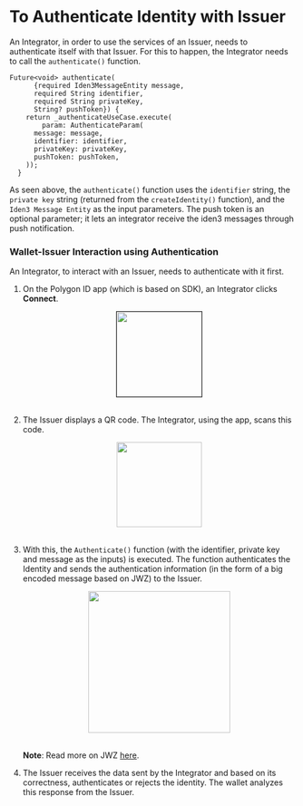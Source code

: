  # To Authenticate Identity with Issuer
 
An Integrator, in order to use the services of an Issuer, needs to authenticate itself with that Issuer. For this to happen, the Integrator needs to call the `authenticate()` function.
 
```
Future<void> authenticate(
      {required Iden3MessageEntity message,
      required String identifier,
      required String privateKey,
      String? pushToken}) {
    return _authenticateUseCase.execute(
        param: AuthenticateParam(
      message: message,
      identifier: identifier,
      privateKey: privateKey,
      pushToken: pushToken,
    ));
  }
```
 
As seen above, the `authenticate()` function uses the `identifier` string, the `private key` string (returned from the `createIdentity()` function), and the `Iden3 Message Entity` as the input parameters. The push token is an optional parameter; it lets an integrator receive the iden3 messages through push notification.
 
### Wallet-Issuer Interaction using Authentication
 
An Integrator, to interact with an Issuer, needs to authenticate with it first. 
 
1.  On the Polygon ID app (which is based on SDK), an Integrator clicks **Connect**.
 
      <div align="center">
      <img src= "../../../../../../imgs/polygonid-wallet-connect.png" align="center" width="150" border="1"/>
      </div>
      <br>
 
2.  The Issuer displays a QR code. The Integrator, using the app, scans this code.
 
      <div align="center">
      <img src= "../../../../../../imgs/qr-code-scan.png" align="center" width="150"/>
      </div>
      <br>
 
 
3.  With this, the `Authenticate()` function (with the identifier, private key and message as the inputs) is executed. The function authenticates the Identity and sends the authentication information (in the form of a big encoded message based on JWZ) to the Issuer.
 
      <div align="center">
      <img src= "../../../../../../imgs/jwz.png" align="center" width="250"/>
      </div>
      <br>
 
      **Note**: Read more on JWZ [here](../jwz.md#jwz---json-web-zero-knowledge).

 
4. The Issuer receives the data sent by the Integrator and based on its correctness, authenticates or rejects the identity. The wallet analyzes this response from the Issuer.

